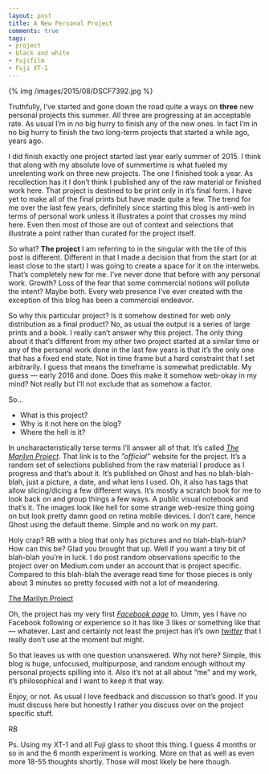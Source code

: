```yaml
---
layout: post
title: A New Personal Project
comments: true
tags:
- project
- black and white
- Fujifilm
- Fuji XT-1
---
```


{% img /images/2015/08/DSCF7392.jpg %}

Truthfully, I’ve started and gone down the road quite a ways on **three** new personal projects this summer. All three are progressing at an acceptable rate. As usual I’m in no big hurry to finish any of the new ones. In fact I’m in no big hurry to finish the two long-term projects that started a while ago, years ago.

<!--more-->

I did finish exactly one project started last year early summer of 2015. I think that along with my absolute love of summertime is what fueled my unrelenting work on three new projects. The one I finished took a year. As recollection has it I don’t think I published any of the raw material or finished work here. That project is destined to be print only in it’s final form. I have yet to make all of the final prints but have made quite a few. The trend for me over the last few years, definitely since starting this blog is anti-web in terms of personal work unless it illustrates a point that crosses my mind here. Even then most of those are out of context and selections that illustrate a point rather than curated for the project itself.

So what? **The project** I am referring to in the singular with the tile of this post is different. Different in that I made a decision that from the start (or at least close to the start) I was going to create a space for it on the interwebs. That’s completely new for me. I’ve never done that before with any personal work. Growth? Loss of the fear that some commercial notions will pollute the intent? Maybe both. Every web presence I’ve ever created with the exception of this blog has been a commercial endeavor. 

So why this particular project? Is it somehow destined for web only distribution as a final product? No, as usual the output is a series of large prints and a book. I really can’t answer why this project. The only thing about it that’s different from my other two project started at a similar time or any of the personal work done in the last few years is that it’s the only one that has a fixed end state. Not in time frame but a hard constraint that I set arbitrarily. I guess that means the timeframe is somewhat predictable. My guess — early 2016 and done. Does this make it somehow web-okay in my mind? Not really but I’ll not exclude that as somehow a factor.

So…

- What is this project? 
- Why is it not here on the blog? 
- Where the hell is it?

In uncharacteristically terse terms I’ll answer all of that. It’s called [*The Marilyn Project*](http://marilyn.ipcloud.mobi "The Marilyn Project Official Website"). That link is to the *”official”* website for the project. It’s a random set of selections published from the raw material I produce as I progress and that’s about it. It’s published on Ghost and has no blah-blah-blah, just a picture, a date, and what lens I used. Oh, it also has tags that allow slicing/dicing a few different ways. It’s mostly a scratch book for me to look back on and group things a few ways. A public visual notebook and that’s it. The images look like hell for some strange web-resize thing going on but look pretty damn good on retina mobile devices. I don’t care, hence Ghost using the default theme. Simple and no work on my part.

Holy crap? RB with a blog that only has pictures and no blah-blah-blah? How can this be? Glad you brought that up. Well if you want a tiny bit of blah-blah you’re in luck. I do post random observations specific to the project over on Medium.com under an account that is project specific. Compared to this blah-blah the average read time for those pieces is only about 3 minutes so pretty focused with not a lot of meandering.

<script async src="https://static.medium.com/embed.js"></script><a class="m-collection" href="https://medium.com/the-marilyn-project">The Marilyn Project</a>

Oh, the project has my very first [*Facebook page*](https://www.facebook.com/marilynprojekt "The Marilyn Project facebook page") to. Umm, yes I have no Facebook following or experience so it has like 3 likes or something like that — whatever. Last and certainly not least the project has it’s own [*twitter*](https://twitter.com/marilynprojekt?lang=en "The Marilyn Project twitter page.") that I really don’t use at the moment but might.

So that leaves us with one question unanswered. Why not here? Simple, this blog is huge, unfocused, multipurpose, and random enough without my personal projects spilling into it. Also it’s not at all about “me” and my work, it’s philosophical and I want to keep it that way.

Enjoy, or not. As usual I love feedback and discussion so that’s good. If you must discuss here but honestly I rather you discuss over on the project specific stuff.

RB

Ps. Using my XT-1 and all Fuji glass to shoot this thing. I guess 4 months or so in and the 6 month experiment is working. More on that as well as even more 18-55 thoughts shortly. Those will most likely be here though.